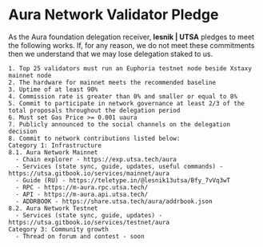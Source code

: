 # Aura Network Validator Pledge

As the Aura foundation delegation receiver, **lesnik | UTSA** pledges to meet the following works. If, for any reason, we do not meet these commitments then we understand that we may lose delegation staked to us.

    1. Top 25 validators must run an Euphoria testnet node beside Xstaxy mainnet node
    2. The hardware for mainnet meets the recommended baseline    
    3. Uptime of at least 90%
    4. Commission rate is greater than 0% and smaller or equal to 8%
    5. Commit to participate in network governance at least 2/3 of the total proposals throughout the delegation period
    6. Must set Gas Price >= 0.001 uaura
    7. Publicly announced to the social channels on the delegation decision
    8. Commit to network contributions listed below: 
    Category 1: Infrastructure
    8.1. Aura Network Mainnet
      - Chain explorer - https://exp.utsa.tech/aura
      - Services (state sync, guide, updates, useful commands) - https://utsa.gitbook.io/services/mainnet/aura
      - Guide (RU) - https://teletype.in/@lesnik13utsa/Bfy_7vVq3wT
      - RPC - https://m-aura.rpc.utsa.tech/
      - API - https://m-aura.api.utsa.tech/
      - ADDRBOOK - https://share.utsa.tech/aura/addrbook.json
    8.2. Aura Network Testnet
      - Services (state sync, guide, updates) - https://utsa.gitbook.io/services/testnet/aura
    Category 3: Community growth
      - Thread on forum and contest - soon
